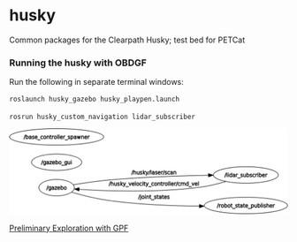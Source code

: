 # husky
Common packages for the Clearpath Husky; test bed for PETCat

### Running the husky with OBDGF
Run the following in separate terminal windows:


    roslaunch husky_gazebo husky_playpen.launch

    rosrun husky_custom_navigation lidar_subscriber

![RQT_GRAPH](/husky_custom_navigation/rosgraph.png)

<a href = "husky_custom_navigation/exploration.mp4">Preliminary Exploration with GPF</a>
